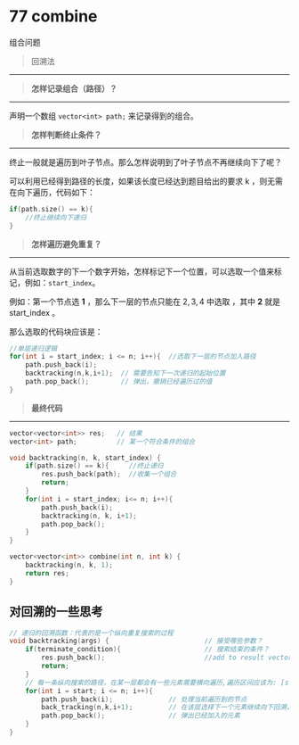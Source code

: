 # 77 combine

组合问题

> 回溯法

---





> **怎样记录组合（路径）？**

---

声明一个数组 `vector<int> path;` 来记录得到的组合。



> **怎样判断终止条件？**

---

终止一般就是遍历到叶子节点。那么怎样说明到了叶子节点不再继续向下了呢？

可以利用已经得到路径的长度，如果该长度已经达到题目给出的要求 k ，则无需在向下遍历，代码如下：

```c++
if(path.size() == k){
    //终止继续向下递归
}
```



> **怎样遍历避免重复？**

---

从当前选取数字的下一个数字开始，怎样标记下一个位置，可以选取一个值来标记，例如：`start_index`。

例如：第一个节点选 **1** ，那么下一层的节点只能在 ${2,3,4}$ 中选取 ，其中 **2** 就是 start_index 。

  

那么选取的代码块应该是：

```c++
//单层递归逻辑
for(int i = start_index; i <= n; i++){  //选取下一层的节点加入路径
    path.push_back(i);
    backtracking(n,k,i+1);  // 需要告知下一次递归的起始位置
    path.pop_back();        // 弹出，撤销已经遍历过的值
}
```



> **最终代码**

---



```c++
vector<vector<int>> res;   // 结果
vector<int> path;          // 某一个符合条件的组合

void backtracking(n, k, start_index) {
    if(path.size() == k){     //终止递归
        res.push_back(path);  //收集一个组合
        return;
    }
    for(int i = start_index; i<= n; i++){
        path.push_back(i);
        backtracking(n, k, i+1);
        path.pop_back();
    }
}

vector<vector<int>> combine(int n, int k) {
    backtracking(n, k, 1);
    return res;
}
```



## 对回溯的一些思考



```c++
// 递归的回溯函数：代表的是一个纵向重复搜索的过程
void backtracking(args) {                        // 接受哪些参数？         
    if(terminate_condition){                     // 搜索结束的条件？
        res.push_back();                         //add to result vector
        return;
    }
    // 每一条纵向搜索的路径，在某一层都会有一些元素需要横向遍历,遍历区间应该为: [start,n]
    for(int i = start; i <= n; i++){
        path.push_back(i);              // 处理当前遍历到的节点
        back_tracking(n,k,i+1);         // 在该层选择下一个元素继续向下回溯，或者说向下
        path.pop_back();                // 弹出已经加入的元素
    }
}
```

